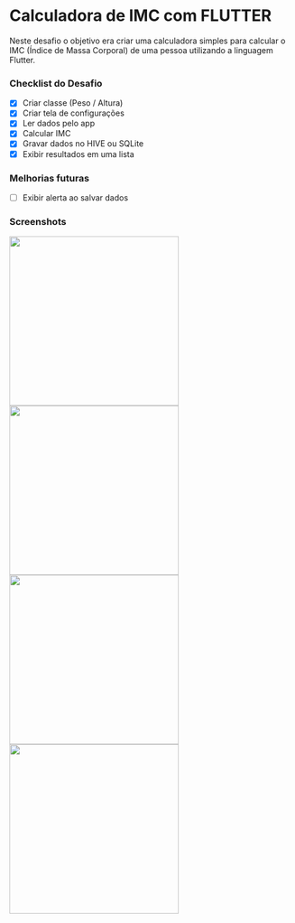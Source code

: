 
# Calculadora de IMC com FLUTTER

Neste desafio o objetivo era criar uma calculadora simples para calcular o IMC (Índice de Massa Corporal) de uma pessoa utilizando a linguagem Flutter.


### Checklist do Desafio

- [x]  Criar classe (Peso / Altura)​
- [x]  Criar tela de configurações
- [x]  Ler dados pelo app
- [x]  Calcular IMC ​
- [x]  Gravar dados no HIVE ou SQLite
- [x]  Exibir resultados em uma lista

### Melhorias futuras

- [ ]  Exibir alerta ao salvar dados

### Screenshots
<img src="https://github.com/jeiseldias/dio-imcflutter/assets/3492287/c8c59bfe-9864-47e4-926a-be5c390d0f82" width="300" />
<img src="https://github.com/jeiseldias/dio-imcflutter/assets/3492287/8d11e3ff-2e4b-47b5-b868-6b6dedcf9e25" width="300" />
<img src="https://github.com/jeiseldias/dio-imcflutter/assets/3492287/9fe1000a-2f91-4e66-8359-3a19584f1757" width="300" />
<img src="https://github.com/jeiseldias/dio-imcflutter/assets/3492287/936ae232-a4a7-4439-bf54-ceba38a5848d" width="300" />
